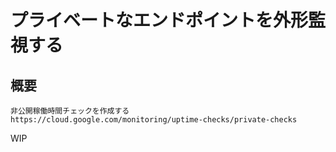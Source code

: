 # プライベートなエンドポイントを外形監視する

## 概要

```
非公開稼働時間チェックを作成する
https://cloud.google.com/monitoring/uptime-checks/private-checks
```

WIP
